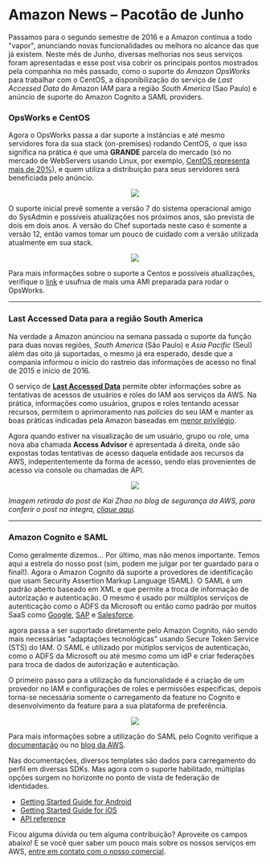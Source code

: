 # Amazon News – Pacotão de Junho

Passamos para o segundo semestre de 2016 e a Amazon continua a todo "vapor", anunciando novas funcionalidades ou melhora no alcance das que já existem. Neste mês de Junho, diversas melhorias nos seus serviços foram apresentadas e esse post visa cobrir os principais pontos mostrados pela companhia no mês passado, como o suporte do _Amazon OpsWorks_ para trabalhar com o CentOS, a disponibilização do serviço de *Last Accessed Data* do Amazon IAM para a região *South America* (Sao Paulo) e anúncio de suporte do Amazon Cognito a SAML providers.
  

### OpsWorks e CentOS

Agora o OpsWorks passa a dar suporte a instâncias e até mesmo servidores fora da sua stack (on-premises) rodando CentOS, o que isso significa na prática é que uma **GRANDE** parcela do mercado (só no mercado de WebServers usando Linux, por exemplo, [CentOS representa mais de 20%](https://w3techs.com/technologies/details/os-linux/all/all)), e quem utiliza a distribuição para seus servidores será beneficiada pelo anúncio.

<p align="center"><img src="https://dl.dropboxusercontent.com/s/iyit6uo2dxvkqnv/Screen%20Shot%202016-07-01%20at%208.11.42%20AM.png?dl=0"Market Share - CentOS"></p>

O suporte inicial prevê somente a versão 7 do sistema operacional amigo do SysAdmin e possíveis atualizações nos próximos anos, são prevista de dois em dois anos. A versão do Chef suportada neste caso é somente a versão 12, então vamos tomar um pouco de cuidado com a versão utilizada atualmente em sua stack.

<p align="center"><img src="https://dl.dropboxusercontent.com/s/6mcg73ayvawnayb/Screen%20Shot%202016-06-28%20at%2010.15.41%20PM.png?dl=0"OpsWorks - Centos"></p>

Para mais informações sobre o suporte a Centos e possíveis atualizações, verifique o [link](https://docs.aws.amazon.com/opsworks/latest/userguide/workinginstances-os-linux.html#workinginstances-os-linux-centos) e usufrua de mais uma AMI preparada para rodar o OpsWorks.

---  
  

### Last Accessed Data para a região South America

Na verdade a Amazon anúnciou na semana passada o suporte da função para duas novas regiões, *South America* (São Paulo) e *Asia Pacific* (Seul) além das oito já suportadas, o mesmo já era esperado, desde que a compania informou o início do rastreio das informações de acesso no final de 2015 e início de 2016. 

O serviço de [__Last Accessed Data__](http://docs.aws.amazon.com/IAM/latest/UserGuide/access_policies_access-advisor.html?icmpid=docs_iam_console) permite obter informações sobre as tentativas de acessos de usuários e roles do IAM aos serviços da AWS. Na prática, informações como usuários, grupos e roles tentando acessar recursos, permitem o aprimoramento nas *policies* do seu IAM e manter as boas práticas indicadas pela Amazon baseadas em [menor privilégio](http://docs.aws.amazon.com/IAM/latest/UserGuide/best-practices.html#grant-least-privilege).

Agora quando estiver na visualização de um usuário, grupo ou role, uma nova aba chamada __Access Advisor__ é apresentada á direita, onde são expostas todas tentativas de acesso daquela entidade aos recursos da AWS, indepententemente da forma de acesso, sendo elas provenientes de acesso via console ou chamadas de API. 

<p align="center"><img src="https://dl.dropboxusercontent.com/s/s4otsk5ybalpfg6/Policy-centric-image-1ab.png?dl=0"IAM - Last Accessed Data"></p>

*Imagem retirada do post de Kai Zhao no blog de segurança da AWS, para conferir o post na íntegra, [clique aqui](https://blogs.aws.amazon.com/security/post/Tx280RX2WH6WUD7/Remove-Unnecessary-Permissions-in-Your-IAM-Policies-by-Using-Service-Last-Access).*

--- 
  
### Amazon Cognito e SAML

Como geralmente dizemos...
Por último, mas não menos importante. Temos aqui a estrela do nosso post (sim, podem me julgar por ter guardado para o final!). Agora o Amazon Cognito dá suporte a provedores de identificação que usam Security Assertion Markup Language (SAML). O SAML é um padrão aberto baseado em XML e que permite a troca de informação de autorização e autenticação. O mesmo é usado por múltiplos serviços de autenticação como o ADFS da Microsoft ou então como padrão por muitos SaaS como [Google](https://developers.google.com/google-apps/sso/saml_reference_implementation), [SAP](https://wiki.scn.sap.com/wiki/display/Security/Single+Sign-On+with+SAML+2.0) e [Salesforce](https://developer.salesforce.com/page/How_to_Implement_Single_Sign-On_with_Force.com).

 agora passa a ser suportado diretamente pelo Amazon Cognito, não sendo mais necessárias "adaptações tecnológicas" usando Secure Token Service (STS) do IAM. O SAML é utilizado por mútiplos serviços de autenticação, como o ADFS da Microsoft ou até mesmo como um idP e criar federações para troca de dados de autorização e autenticação. 



O primeiro passo para a utilização da funcionalidade é a criação de um provedor no IAM e configurações de roles e permissões específicas, depois torna-se necessária somente o carregamento da feature no Cognito e desenvolvimento da feature para a sua plataforma de preferência.  

<p align="center"><img src="https://dl.dropboxusercontent.com/s/g5qcq5pkobdrj62/Screen%20Shot%202016-06-29%20at%209.16.29%20AM.png?dl=0"Cognito - SAML"></p>

Para mais informações sobre a utilização do SAML pelo Cognito verifique a [documentação](http://docs.aws.amazon.com/cognito/latest/developerguide/saml-identity-provider.html) ou no [blog da AWS](https://mobile.awsblog.com/post/Tx28TCWLHIRK4GT/Announcing-SAML-Support-for-Amazon-Cognito).

Nas documentações, diversos templates são dados para carregamento do perfil em diversas SDKs. Mas agora com o suporte habilitado, múltiplas opções surgem no horizonte no ponto de vista de federação de identidades.

 - [Getting Started Guide for Android](https://docs.aws.amazon.com/mobile/sdkforandroid/developerguide/cognito-auth.html)
 - [Getting Started Guide for iOS](https://docs.aws.amazon.com/mobile/sdkforios/developerguide/cognito-auth.html)
 - [API reference](http://aws.amazon.com/documentation/cognito/)  


Ficou alguma dúvida ou tem alguma contribuição? Aproveite os campos abaixo! E se você quer saber um pouco mais sobre os nossos serviços em AWS, [entre em contato com o nosso comercial](http://conteudo.concretesolutions.com.br/concrete-solutions-contato).
